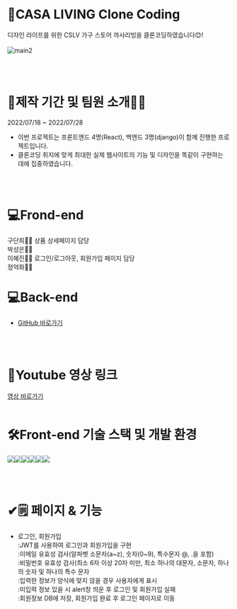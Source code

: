 # 🏡CASA LIVING Clone Coding
디자인 라이프를 위한 CSLV 가구 스토어 까사리빙을 클론코딩하였습니다😊!
<br/>
<br/>
![main2](https://user-images.githubusercontent.com/80885540/182041026-f73988c6-823d-4ab0-b0a0-284b4665e24b.PNG)

<br/>
<br/>

# 📆제작 기간 및 팀원 소개👨‍💻
2022/07/18 ~ 2022/07/28
- 이번 프로젝트는 프론트엔드 4명(React), 백엔드 3명(django)이 함께 진행한 프로젝트입니다.
- 클론코딩 취지에 맞게 최대한 실제 웹사이트의 기능 및 디자인을 똑같이 구현하는 데에 집중하였습니다.
<br/>
<br/>

# 💻Frond-end
구단희🙎‍♀️ 상품 상세페이지 담당<br/>
박성은🙎‍♀️<br/>
이혜진🙎‍♀️ 로그인/로그아웃, 회원가입 페이지 담당<br/>
정억화🙍‍♂️<br/>

# 💻Back-end
- [GitHub 바로가기](https://github.com/wecode-bootcamp-korea/35-1st-2sa-living-backend)
<br/>
<br/>

# 🎥Youtube 영상 링크
[영상 바로가기](https://youtu.be/WXSnAXHD1bo)
<br/>
<br/>

# 🛠Front-end 기술 스택 및 개발 환경 
<img src="https://img.shields.io/badge/html5-E34F26?style=for-the-badge&logo=html5&logoColor=white"><img src="https://img.shields.io/badge/react-61DAFB?style=for-the-badge&logo=react&logoColor=black"><img src="https://img.shields.io/badge/javascript-F7DF1E?style=for-the-badge&logo=javascript&logoColor=black"><img src="https://img.shields.io/badge/css-1572B6?style=for-the-badge&logo=css3&logoColor=white"><img src="https://img.shields.io/badge/github-181717?style=for-the-badge&logo=github&logoColor=white"><img src="https://img.shields.io/badge/Scss-CC6699?style=for-the-badge&logo=Sass&logoColor=white">

<br/>
<br/>

# ✔🗒️ 페이지 & 기능
* 로그인, 회원가입<br/>
:JWT를 사용하여 로그인과 회원가입을 구현<br/>
:이메일 유효성 검사(알파벳 소문자(a~z), 숫자(0~9), 특수문자 @, .을 포함)<br/>
:비밀번호 유효성 검사(최소 6자 이상 20자 미만, 최소 하나의 대문자, 소문자, 하나의 숫자 및 하나의 특수 문자<br/>
:입력한 정보가 양식에 맞지 않을 경우 사용자에게 표시<br/>
:미입력 정보 있을 시 alert창 띄운 후 로그인 및 회원가입 실패<br/>
:회원정보 DB에 저장, 회원가입 완료 후 로그인 페이지로 이동<br/>
